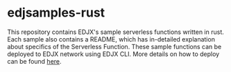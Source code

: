 <!--
title: .'EDJX Serverless Rust Samples'
description: 'Different detailed serverless example functions in Rust to get started with Serverless@EDJX'
platform: EDJX
language: Rust
-->

# edjsamples-rust
This repository contains EDJX's sample serverless functions written in rust. Each sample also contains a README, which has in-detailed explanation about specifics of the Serverless Function. These sample functions can be deployed to EDJX network using EDJX CLI. More details on how to deploy can be found [here](https://docs.edjx.io/docs/latest/how_tos/cli_build_wasm_file.html).
